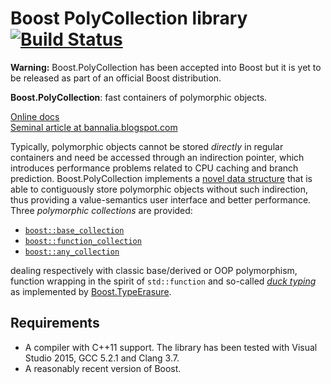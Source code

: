 # Boost PolyCollection library [![Build Status](https://travis-ci.org/joaquintides/poly_collection.svg?branch=master)](https://travis-ci.org/joaquintides/poly_collection)

**Warning:** Boost.PolyCollection has been accepted into Boost but
it is yet to be released as part of an official Boost distribution.

**Boost.PolyCollection**: fast containers of polymorphic objects.

[Online docs](http://rawgit.com/joaquintides/poly_collection/website/doc/html/index.html)  
[Seminal article at bannalia.blogspot.com](http://bannalia.blogspot.com/2014/05/fast-polymorphic-collections.html)

Typically, polymorphic objects cannot be stored *directly* in regular containers
and need be accessed through an indirection pointer, which introduces performance
problems related to CPU caching and branch prediction. Boost.PolyCollection
implements a
[novel data structure](http://rawgit.com/joaquintides/poly_collection/website/doc/html/poly_collection/an_efficient_polymorphic_data_st.html)
that is able to contiguously store polymorphic objects without such indirection,
thus providing a value-semantics user interface and better performance.
Three *polymorphic collections* are provided:

* [`boost::base_collection`](http://rawgit.com/joaquintides/poly_collection/website/doc/html/poly_collection/tutorial.html#poly_collection.tutorial.basics.boost_base_collection) 
* [`boost::function_collection`](http://rawgit.com/joaquintides/poly_collection/website/doc/html/poly_collection/tutorial.html#poly_collection.tutorial.basics.boost_function_collection)
* [`boost::any_collection`](http://rawgit.com/joaquintides/poly_collection/website/doc/html/poly_collection/tutorial.html#poly_collection.tutorial.basics.boost_any_collection)

dealing respectively with classic base/derived or OOP polymorphism, function wrapping
in the spirit of `std::function` and so-called
[*duck typing*](https://en.wikipedia.org/wiki/Duck_typing) as implemented by
[Boost.TypeErasure](http://www.boost.org/libs/type_erasure).

## Requirements

* A compiler with C++11 support. The library has been tested with Visual Studio
2015,  GCC 5.2.1 and Clang 3.7.
* A reasonably recent version of Boost.
